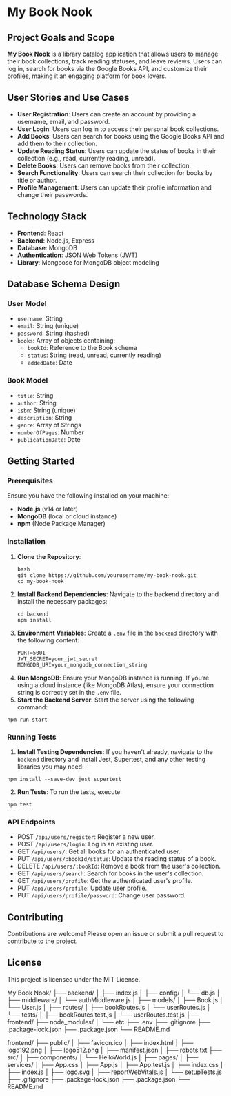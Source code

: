 # My Book Nook

## Project Goals and Scope

**My Book Nook** is a library catalog application that allows users to manage their book collections, track reading statuses, and leave reviews. Users can log in, search for books via the Google Books API, and customize their profiles, making it an engaging platform for book lovers.

## User Stories and Use Cases

- **User Registration**: Users can create an account by providing a username, email, and password.
- **User Login**: Users can log in to access their personal book collections.
- **Add Books**: Users can search for books using the Google Books API and add them to their collection.
- **Update Reading Status**: Users can update the status of books in their collection (e.g., read, currently reading, unread).
- **Delete Books**: Users can remove books from their collection.
- **Search Functionality**: Users can search their collection for books by title or author.
- **Profile Management**: Users can update their profile information and change their passwords.

## Technology Stack

- **Frontend**: React
- **Backend**: Node.js, Express
- **Database**: MongoDB
- **Authentication**: JSON Web Tokens (JWT)
- **Library**: Mongoose for MongoDB object modeling

## Database Schema Design

### User Model

- `username`: String
- `email`: String (unique)
- `password`: String (hashed)
- `books`: Array of objects containing:
  - `bookId`: Reference to the Book schema
  - `status`: String (read, unread, currently reading)
  - `addedDate`: Date

### Book Model

- `title`: String
- `author`: String
- `isbn`: String (unique)
- `description`: String
- `genre`: Array of Strings
- `numberOfPages`: Number
- `publicationDate`: Date

## Getting Started

### Prerequisites

Ensure you have the following installed on your machine:

- **Node.js** (v14 or later)
- **MongoDB** (local or cloud instance)
- **npm** (Node Package Manager)

### Installation

1. **Clone the Repository**:
   ```
   bash
   git clone https://github.com/yourusername/my-book-nook.git
   cd my-book-nook
   ```
2. **Install Backend Dependencies**: Navigate to the backend directory and install the necessary packages:
    ```
    cd backend
    npm install
    ```
3. **Environment Variables**: Create a `.env` file in the `backend` directory with the following content:
    ```
    PORT=5001
    JWT_SECRET=your_jwt_secret
    MONGODB_URI=your_mongodb_connection_string
    ```
4. **Run MongoDB**: Ensure your MongoDB instance is running. If you’re using a cloud instance (like MongoDB Atlas), ensure your connection string is correctly set in the `.env` file.
5. **Start the Backend Server**: Start the server using the following command:
```
npm run start
```

### Running Tests
1. **Install Testing Dependencies**: If you haven't already, navigate to the `backend` directory and install Jest, Supertest, and any other testing libraries you may need:
```
npm install --save-dev jest supertest
```
2. **Run Tests**: To run the tests, execute:
```
npm test
```

### API Endpoints
* POST `/api/users/register`: Register a new user.
* POST `/api/users/login`: Log in an existing user.
* GET `/api/users/`: Get all books for an authenticated user.
* PUT `/api/users/:bookId/status`: Update the reading status of a book.
* DELETE `/api/users/:bookId`: Remove a book from the user's collection.
* GET `/api/users/search`: Search for books in the user's collection.
* GET `/api/users/profile`: Get the authenticated user's profile.
* PUT `/api/users/profile`: Update user profile.
* PUT `/api/users/profile/password`: Change user password.

## Contributing
Contributions are welcome! Please open an issue or submit a pull request to contribute to the project.

## License
This project is licensed under the MIT License.

My Book Nook/
├── backend/
│   ├── index.js
│   ├── config/
│        └── db.js
│   ├── middleware/
│        └── authMiddleware.js
│   ├── models/
│        ├── Book.js
│        └── User.js
│   ├── routes/
│        ├── bookRoutes.js
│        └── userRoutes.js
│   └── tests/
│        ├── bookRoutes.test.js
│        └── userRoutes.test.js
├── frontend/
├── node_modules/
│   └── etc
├── .env
├── .gitignore
├── .package-lock.json
├── .package.json
└── README.md

frontend/
├── public/
│   ├── favicon.ico
│   ├── index.html
│   ├── logo192.png
│   ├── logo512.png
│   ├── manifest.json
│   ├── robots.txt
├── src/
│   ├── components/
│        └── HelloWorld.js
│   ├── pages/
│   ├── services/
│   ├── App.css
│   ├── App.js
│   ├── App.test.js
│   ├── index.css
│   ├── index.js
│   ├── logo.svg
│   ├── reportWebVitals.js
│   └── setupTests.js
├── .gitignore
├── .package-lock.json
├── .package.json
└── README.md
